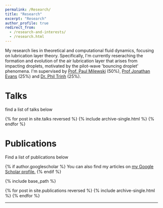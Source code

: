 ```yaml
---
permalink: /Research/
title: "Research"
excerpt: "Research"
author_profile: true
redirect_from: 
  - /research-and-interests/
  - /research.html
---
```



My research lies in theoretical and computational fluid dynamics, focusing on lubrication layer theory. Specifically, I'm currently reseraching the formation and evolution of the air lubrication layer that arises from impacting droplets, motivated by the pilot-wave 'bouncing droplet' phenomena. I'm supervised by [Prof. Paul Milewski](https://researchportal.bath.ac.uk/en/persons/paul-milewski/) (50%), [Prof Jonathan Evans](https://people.bath.ac.uk/masjde) (25%) and [Dr. Phil Trinh](https://http://www.ptrinh.com/) (25%).
 

Talks
=====
find a list of talks below

{% for post in site.talks reversed %}
  {% include archive-single.html %}
{% endfor %}



Publications
=====
Find a list of publications below

{% if author.googlescholar %}
  You can also find my articles on <u><a href="{{author.googlescholar}}">my Google Scholar profile</a>.</u>
{% endif %}

{% include base_path %}

{% for post in site.publications reversed %}
  {% include archive-single.html %}
{% endfor %}



---

